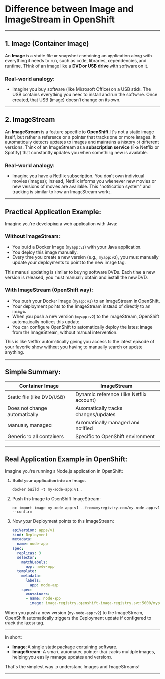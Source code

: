 # Difference between Image and ImageStream in OpenShift
* * *

**1\. Image (Container Image)**
-------------------------------

An **Image** is a static file or snapshot containing an application along with everything it needs to run, such as code, libraries, dependencies, and runtime. Think of an image like a **DVD or USB drive** with software on it.

### **Real-world analogy:**

*   Imagine you buy software (like Microsoft Office) on a USB stick. The USB contains everything you need to install and run the software. Once created, that USB (image) doesn’t change on its own.

* * *

**2\. ImageStream**
-------------------

An **ImageStream** is a feature specific to **OpenShift**. It's not a static image itself, but rather a reference or a pointer that tracks one or more images. It automatically detects updates to images and maintains a history of different versions. Think of an ImageStream as a **subscription service** (like Netflix or Spotify) that constantly updates you when something new is available.

### **Real-world analogy:**

*   Imagine you have a Netflix subscription. You don't own individual movies (images); instead, Netflix informs you whenever new movies or new versions of movies are available. This "notification system" and tracking is similar to how an ImageStream works.

* * *

**Practical Application Example:**
----------------------------------

Imagine you're developing a web application with Java:

### **Without ImageStream:**

*   You build a Docker Image (`myapp:v1`) with your Java application.
*   You deploy this image manually.
*   Every time you create a new version (e.g., `myapp:v2`), you must manually update your deployments to point to the new image tag.

This manual updating is similar to buying software DVDs. Each time a new version is released, you must manually obtain and install the new DVD.

### **With ImageStream (OpenShift way):**

*   You push your Docker Image (`myapp:v1`) to an ImageStream in OpenShift.
*   Your deployment points to the ImageStream instead of directly to an image.
*   When you push a new version (`myapp:v2`) to the ImageStream, OpenShift automatically notices this update.
*   You can configure OpenShift to automatically deploy the latest image from the ImageStream, without manual intervention.

This is like Netflix automatically giving you access to the latest episode of your favorite show without you having to manually search or update anything.

* * *

**Simple Summary:**
-------------------

| Container Image | ImageStream |
| --- | --- |
| Static file (like DVD/USB) | Dynamic reference (like Netflix account) |
| Does not change automatically | Automatically tracks changes/updates |
| Manually managed | Automatically managed and notified |
| Generic to all containers | Specific to OpenShift environment |

* * *

**Real Application Example in OpenShift:**
------------------------------------------

Imagine you're running a Node.js application in OpenShift:

1.  Build your application into an Image.
    ```
    docker build -t my-node-app:v1 .
    ```
2.  Push this Image to OpenShift ImageStream:
    ```
    oc import-image my-node-app:v1 --from=myregistry.com/my-node-app:v1 --confirm
    ```
3.  Now your Deployment points to this ImageStream:
    ```yaml
    apiVersion: apps/v1
    kind: Deployment
    metadata:
      name: node-app
    spec:
      replicas: 3
      selector:
        matchLabels:
          app: node-app
      template:
        metadata:
          labels:
            app: node-app
        spec:
          containers:
          - name: node-app
            image: image-registry.openshift-image-registry.svc:5000/myproject/my-node-app:latest
    ```

When you push a new version (`my-node-app:v2`) to the ImageStream, OpenShift automatically triggers the Deployment update if configured to track the latest tag.

* * *

In short:

*   **Image**: A single static package containing software.
*   **ImageStream**: A smart, automated pointer that tracks multiple images, helping you easily manage updates and versions.

That's the simplest way to understand Images and ImageStreams!



---
